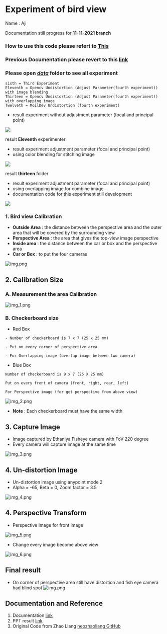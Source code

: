 # Experiment of bird view 
Name : Aji

Documentation still progress for **11-11-2021 branch**
### How to use this code please refert to [This](How_to_Use_this_code.md)
### Previous Documentation please revert to this [link](https://mcut-my.sharepoint.com/:f:/g/personal/m07158031_o365_mcut_edu_tw/Enu7QLAPY15OkFzQuGQrBV4BK8BqS_Oq_2D-eVQ3WeZxSA?e=BCHNAt)

### Please open [*data*](data) folder to see all experiment
```
sixth = Third Experiment
Eleventh = Opencv Undistortion (Adjust Parameter(fourth experiment)) with image blending
Thirteen = Opencv Undistortion (Adjust Parameter(fourth experiment)) with overlapping image
Twelveth = MoilDev Undistortion (fourth experiment)
```
- result experiment without adjustment parameter (focal and principal point)

![](data/thirteen/Resulttla.png)

result **Eleventh** experimenter
- result experiment adjustment parameter (focal and principal point)
- using color blending for stitching image

![](data/eleventh/Resulttla.png)

result **thirteen** folder
- result experiment adjustment parameter (focal and principal point)
- using overlapping image for combine image
- documentation code for this experiment still development

![](data/thirteen/final.png)

### 1. Bird view Calibration
- **Outside Area** : the distance between the perspective area and the outer area that will be covered by the surrounding view​​
- **Perspective Area** : the area that gives the top-view image perspective
- **Inside area** : the distance between the car or box and the perspective area 
- **Car or Box** : to put the four cameras

![img.png](doc/second/img.png)

## 2. Calibration Size
### A. Measurement the area Calibration

![img_1.png](asset/img_1.png)

### B. Checkerboard size 
- Red Box
```
- Number of checkerboard is 7 x 7 (25 x 25 mm)

- Put on every corner of perspective area

- For Overlapping image (overlap image between two camera)
```
  - Blue Box
```
Number of checkerboard is 9 x 7 (25 X 25 mm)

Put on every front of camera (front, right, rear, left)

For Perspective image (for get perspective from above view)
```
![img_2.png](asset/img_2.png)

- **Note** : Each checkerboard must have the same width

## 3. Capture Image
- Image captured by Ethaniya Fisheye camera with FoV 220 degree
- Every camera will capture image at the same time

![img_3.png](asset/img_3.png)

## 4. Un-distortion Image
- Un-distortion image using anypoint mode 2
- Alpha = -65, Beta = 0, Zoom factor = 3.5

![img_4.png](asset/img_4.png)

## 4. Perspective Transform
- Perspective Image for front image

![img_5.png](asset/img_5.png)
- Change every image become above view

![img_6.png](asset/img_6.png)

## Final result

- On corner of perspective area still have distortion and fish eye camera had blind spot
![img.png](asset/img.png)


## Documentation and Reference
1. Documentation [link](https://mcut-my.sharepoint.com/:f:/g/personal/m07158031_o365_mcut_edu_tw/Enu7QLAPY15OkFzQuGQrBV4BK8BqS_Oq_2D-eVQ3WeZxSA?e=WiieP1)
2. PPT result [link](https://mcut-my.sharepoint.com/:p:/g/personal/m07158031_o365_mcut_edu_tw/EVBQWUR2BYFDlz0jHPW9KWUB9NKGR-VVz2c0rxeNMCr7Jg?e=0mGOy7)
3. Original Code from Zhao Liang [neozhaoliang GitHub](https://github.com/neozhaoliang/surround-view-system-introduction)